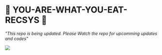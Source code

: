 # 🤗 YOU-ARE-WHAT-YOU-EAT-RECSYS 🤗 

*"This repo is being updated. Please Watch the repo for upcomming updates and codes"*

<img src="https://github.com/Sonny-Inkai/YOU-ARE-WHAT-YOU-EAT-RECSYS/blob/main/image/architechture.drawio.png" />
